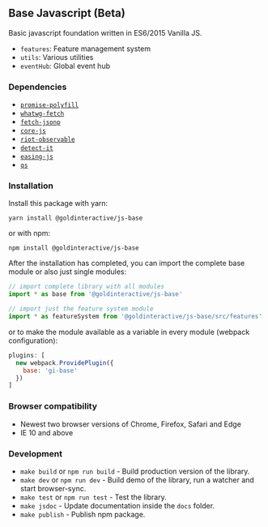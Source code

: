## Base Javascript (Beta)

Basic javascript foundation written in ES6/2015 Vanilla JS.

* `features`: Feature management system
* `utils`: Various utilities
* `eventHub`: Global event hub

### Dependencies

* [`promise-polyfill`](https://github.com/taylorhakes/promise-polyfill)
* [`whatwg-fetch`](https://github.com/github/fetch)
* [`fetch-jsonp`](https://github.com/camsong/fetch-jsonp)
* [`core-js`](https://github.com/zloirock/core-js)
* [`riot-observable`](https://github.com/riot/observable)
* [`detect-it`](https://github.com/rafrex/detect-it)
* [`easing-js`](https://github.com/danro/easing-js)
* [`qs`](https://github.com/ljharb/qs)

### Installation

Install this package with yarn:

    yarn install @goldinteractive/js-base
  
  or with npm:
    
    npm install @goldinteractive/js-base

After the installation has completed, you can import the complete base module or also just single modules:

```javascript
// import complete library with all modules
import * as base from '@goldinteractive/js-base'

// import just the feature system module
import * as featureSystem from '@goldinteractive/js-base/src/features'
```

or to make the module available as a variable in every module (webpack configuration):

```javascript
plugins: [
  new webpack.ProvidePlugin({
    base: 'gi-base'
  })
]
```

### Browser compatibility

* Newest two browser versions of Chrome, Firefox, Safari and Edge
* IE 10 and above

### Development

* `make build` or `npm run build` - Build production version of the library.
* `make dev` or `npm run dev` - Build demo of the library, run a watcher and start browser-sync.
* `make test` or `npm run test` - Test the library.
* `make jsdoc` - Update documentation inside the `docs` folder.
* `make publish` - Publish npm package.

